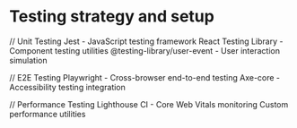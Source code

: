 # Testing strategy and setup

// Unit Testing
Jest - JavaScript testing framework
React Testing Library - Component testing utilities
@testing-library/user-event - User interaction simulation

// E2E Testing
Playwright - Cross-browser end-to-end testing
Axe-core - Accessibility testing integration

// Performance Testing
Lighthouse CI - Core Web Vitals monitoring
Custom performance utilities